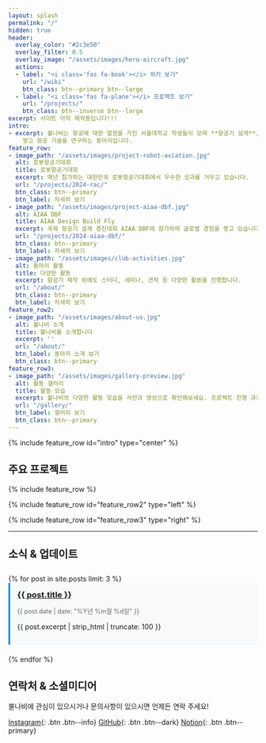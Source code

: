```yaml
---
layout: splash
permalink: "/"
hidden: true
header:
  overlay_color: "#2c3e50"
  overlay_filter: 0.5
  overlay_image: "/assets/images/hero-aircraft.jpg"
  actions:
  - label: "<i class='fas fa-book'></i> 위키 보기"
    url: "/wiki"
    btn_class: btn--primary btn--large
  - label: "<i class='fas fa-plane'></i> 프로젝트 보기"
    url: "/projects/"
    btn_class: btn--inverse btn--large
excerpt: 사이트 아직 제작중입니다!!!
intro:
- excerpt: 불나비는 항공에 대한 열정을 가진 서울대학교 학생들이 모여 **항공기 설계**, **제작**, **비행**을 통해 실무 경험을
    쌓고 항공 기술을 연구하는 동아리입니다.
feature_row:
- image_path: "/assets/images/project-robot-aviation.jpg"
  alt: 로봇항공기대회
  title: 로봇항공기대회
  excerpt: 매년 참가하는 대한민국 로봇항공기대회에서 우수한 성과를 거두고 있습니다.
  url: "/projects/2024-rac/"
  btn_class: btn--primary
  btn_label: 자세히 보기
- image_path: "/assets/images/project-aiaa-dbf.jpg"
  alt: AIAA DBF
  title: AIAA Design Build Fly
  excerpt: 국제 항공기 설계 경진대회 AIAA DBF에 참가하여 글로벌 경험을 쌓고 있습니다.
  url: "/projects/2024-aiaa-dbf/"
  btn_class: btn--primary
  btn_label: 자세히 보기
- image_path: "/assets/images/club-activities.jpg"
  alt: 동아리 활동
  title: 다양한 활동
  excerpt: 항공기 제작 외에도 스터디, 세미나, 견학 등 다양한 활동을 진행합니다.
  url: "/about/"
  btn_class: btn--primary
  btn_label: 자세히 보기
feature_row2:
- image_path: "/assets/images/about-us.jpg"
  alt: 불나비 소개
  title: 불나비를 소개합니다
  excerpt: ''
  url: "/about/"
  btn_label: 동아리 소개 보기
  btn_class: btn--primary
feature_row3:
- image_path: "/assets/images/gallery-preview.jpg"
  alt: 활동 갤러리
  title: 활동 모습
  excerpt: 불나비의 다양한 활동 모습을 사진과 영상으로 확인해보세요. 프로젝트 진행 과정부터 완성된 항공기의 비행 장면까지!
  url: "/gallery/"
  btn_label: 갤러리 보기
  btn_class: btn--primary
---
```


{% include feature_row id="intro" type="center" %}

## 주요 프로젝트

{% include feature_row %}

{% include feature_row id="feature_row2" type="left" %}

{% include feature_row id="feature_row3" type="right" %}

---

## 소식 & 업데이트

<div class="recent-posts">
  {% for post in site.posts limit: 3 %}
  <div class="post-preview">
    <h3><a href="{{ post.url | relative_url }}">{{ post.title }}</a></h3>
    <p class="post-meta">{{ post.date | date: "%Y년 %m월 %d일" }}</p>
    <p>{{ post.excerpt | strip_html | truncate: 100 }}</p>
  </div>
  {% endfor %}
</div>

## 연락처 & 소셜미디어

불나비에 관심이 있으시거나 문의사항이 있으시면 언제든 연락 주세요!

[Instagram](https://instagram.com/bulnabi_snu){: .btn .btn--info}
[GitHub](https://github.com/bulnabi-snu){: .btn .btn--dark}
[Notion](https://notion.so/bulnabi){: .btn .btn--primary}

<style>
.recent-posts {
  margin: 2em 0;
}

.post-preview {
  margin-bottom: 1.5em;
  padding: 1em;
  border-left: 4px solid #3498db;
  background-color: #f8f9fa;
}

.post-preview h3 {
  margin-top: 0;
  margin-bottom: 0.5em;
}

.post-meta {
  color: #666;
  font-size: 0.9em;
  margin-bottom: 0.5em;
}
</style>
